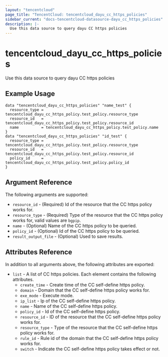 ```yaml
---
layout: "tencentcloud"
page_title: "TencentCloud: tencentcloud_dayu_cc_https_policies"
sidebar_current: "docs-tencentcloud-datasource-dayu_cc_https_policies"
description: |-
  Use this data source to query dayu CC https policies
---
```


# tencentcloud_dayu_cc_https_policies

Use this data source to query dayu CC https policies

## Example Usage

```hcl
data "tencentcloud_dayu_cc_https_policies" "name_test" {
  resource_type = tencentcloud_dayu_cc_https_policy.test_policy.resource_type
  resource_id   = tencentcloud_dayu_cc_https_policy.test_policy.resource_id
  name          = tencentcloud_dayu_cc_https_policy.test_policy.name
}
data "tencentcloud_dayu_cc_https_policies" "id_test" {
  resource_type = tencentcloud_dayu_cc_https_policy.test_policy.resource_type
  resource_id   = tencentcloud_dayu_cc_https_policy.test_policy.resource_id
  policy_id     = tencentcloud_dayu_cc_https_policy.test_policy.policy_id
}
```

## Argument Reference

The following arguments are supported:

* `resource_id` - (Required) Id of the resource that the CC https policy works for.
* `resource_type` - (Required) Type of the resource that the CC https policy works for, valid values are `bgpip`.
* `name` - (Optional) Name of the CC https policy to be queried.
* `policy_id` - (Optional) Id of the CC https policy to be queried.
* `result_output_file` - (Optional) Used to save results.

## Attributes Reference

In addition to all arguments above, the following attributes are exported:

* `list` - A list of CC https policies. Each element contains the following attributes.
  * `create_time` - Create time of the CC self-define https policy.
  * `domain` - Domain that the CC self-define https policy works for.
  * `exe_mode` - Execute mode.
  * `ip_list` - Ip of the CC self-define https policy.
  * `name` - Name of the CC self-define https policy.
  * `policy_id` - Id of the CC self-define https policy.
  * `resource_id` - ID of the resource that the CC self-define https policy works for.
  * `resource_type` - Type of the resource that the CC self-define https policy works for.
  * `rule_id` - Rule id of the domain that the CC self-define https policy works for.
  * `switch` - Indicate the CC self-define https policy takes effect or not.


